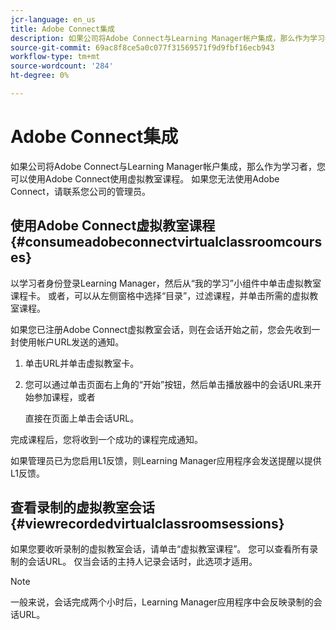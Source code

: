 ```yaml
---
jcr-language: en_us
title: Adobe Connect集成
description: 如果公司将Adobe Connect与Learning Manager帐户集成，那么作为学习者，您可以使用Adobe Connect使用虚拟教室课程。 如果您无法使用Adobe Connect，请联系您公司的管理员。
source-git-commit: 69ac8f8ce5a0c077f31569571f9d9fbf16ecb943
workflow-type: tm+mt
source-wordcount: '284'
ht-degree: 0%

---
```




# Adobe Connect集成

如果公司将Adobe Connect与Learning Manager帐户集成，那么作为学习者，您可以使用Adobe Connect使用虚拟教室课程。 如果您无法使用Adobe Connect，请联系您公司的管理员。

## 使用Adobe Connect虚拟教室课程 {#consumeadobeconnectvirtualclassroomcourses}

以学习者身份登录Learning Manager，然后从“我的学习”小组件中单击虚拟教室课程卡。 或者，可以从左侧窗格中选择“目录”，过滤课程，并单击所需的虚拟教室课程。

如果您已注册Adobe Connect虚拟教室会话，则在会话开始之前，您会先收到一封使用帐户URL发送的通知。

1. 单击URL并单击虚拟教室卡。
1. 您可以通过单击页面右上角的“开始”按钮，然后单击播放器中的会话URL来开始参加课程，或者

   直接在页面上单击会话URL。

完成课程后，您将收到一个成功的课程完成通知。

如果管理员已为您启用L1反馈，则Learning Manager应用程序会发送提醒以提供L1反馈。

## 查看录制的虚拟教室会话 {#viewrecordedvirtualclassroomsessions}

如果您要收听录制的虚拟教室会话，请单击“虚拟教室课程”。 您可以查看所有录制的会话URL。 仅当会话的主持人记录会话时，此选项才适用。

>[!NOTE]
>
>一般来说，会话完成两个小时后，Learning Manager应用程序中会反映录制的会话URL。
